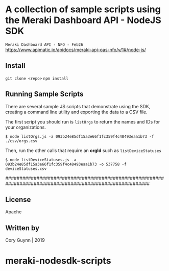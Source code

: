 # A collection of sample scripts using the Meraki Dashboard API - NodeJS SDK

`Meraki Dashboard API - NFO - Feb26`
https://www.apimatic.io/apidocs/meraki-api-oas-nfo/v/1#/node-js/

## Install

`git clone <repo>`
`npm install`

## Running Sample Scripts

There are several sample JS scripts that demonstrate using the SDK, creating a command line utility and exporting the data to a CSV file.

The first script you should run is `listOrgs` to return the names and IDs for your organizations.

`$ node listOrgs.js -a 093b24e85df15a3e66f1fc359f4c48493eaa1b73 -f ./csv/orgs.csv`

Then, run the other calls that require an **orgId** such as `listDeviceStatuses`

`$ node listDeviceStatuses.js -a 093b24e85df15a3e66f1fc359f4c48493eaa1b73 -o 537758 -f deviceStatuses.csv`

###########################################################################################################

## License

Apache

## Written by

Cory Guynn | 2019
# meraki-nodesdk-scripts

